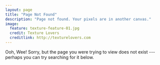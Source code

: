 ```yaml
---
layout: page
title: "Page Not Found"
description: "Page not found. Your pixels are in another canvas."
image:
  feature: texture-feature-01.jpg
  credit: Texture Lovers
  creditlink: http://texturelovers.com
---
```


Ooh, Wee!
Sorry, but the page you were trying to view does not exist --- perhaps you can try searching for it below.

<script type="text/javascript">
  var GOOG_FIXURL_LANG = 'en';
  var GOOG_FIXURL_SITE = '{{ site.url }}'
</script>
<script type="text/javascript"
  src="http://linkhelp.clients.google.com/tbproxy/lh/wm/fixurl.js">
</script>
